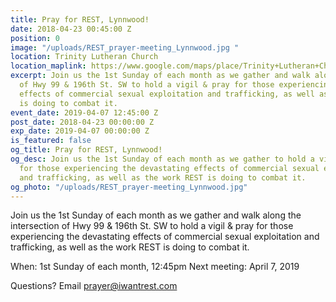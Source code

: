 ```yaml
---
title: Pray for REST, Lynnwood!
date: 2018-04-23 00:45:00 Z
position: 0
image: "/uploads/REST_prayer-meeting_Lynnwood.jpg "
location: Trinity Lutheran Church
location_maplink: https://www.google.com/maps/place/Trinity+Lutheran+Church/@47.8214856,-122.3201787,17z/data=!3m1!4b1!4m5!3m4!1s0x54900531491393a1:0x7386201b23a64eb1!8m2!3d47.821482!4d-122.31799
excerpt: Join us the 1st Sunday of each month as we gather and walk along the intersection
  of Hwy 99 & 196th St. SW to hold a vigil & pray for those experiencing the devastating
  effects of commercial sexual exploitation and trafficking, as well as the work REST
  is doing to combat it.
event_date: 2019-04-07 12:45:00 Z
post_date: 2018-04-23 00:00:00 Z
exp_date: 2019-04-07 00:00:00 Z
is_featured: false
og_title: Pray for REST, Lynnwood!
og_desc: Join us the 1st Sunday of each month as we gather to hold a vigil & pray
  for those experiencing the devastating effects of commercial sexual exploitation
  and trafficking, as well as the work REST is doing to combat it.
og_photo: "/uploads/REST_prayer-meeting_Lynnwood.jpg"
---
```


Join us the 1st Sunday of each month as we gather and walk along the intersection of Hwy 99 & 196th St. SW to hold a vigil & pray for those experiencing the devastating effects of commercial sexual exploitation and trafficking, as well as the work REST is doing to combat it.

When: 1st Sunday of each month, 12:45pm
Next meeting: April 7, 2019

Questions? Email [prayer@iwantrest.com](mailto:prayer@iwantrest.com)